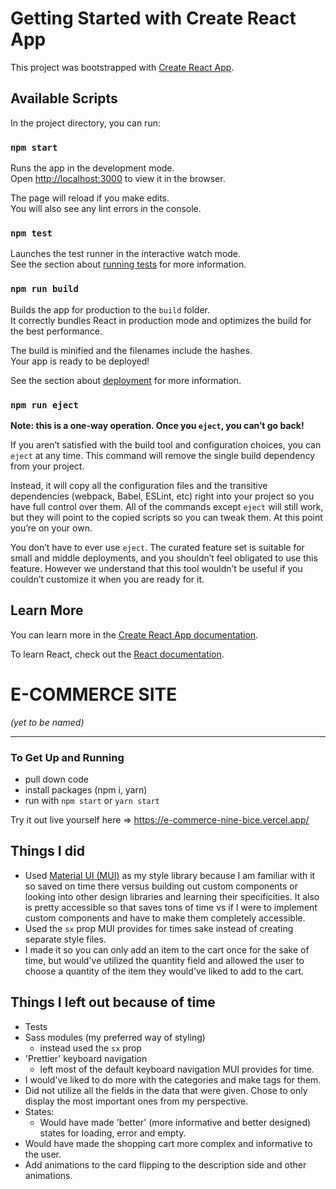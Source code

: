 # Getting Started with Create React App

This project was bootstrapped with [Create React App](https://github.com/facebook/create-react-app).

## Available Scripts

In the project directory, you can run:

### `npm start`

Runs the app in the development mode.\
Open [http://localhost:3000](http://localhost:3000) to view it in the browser.

The page will reload if you make edits.\
You will also see any lint errors in the console.

### `npm test`

Launches the test runner in the interactive watch mode.\
See the section about [running tests](https://facebook.github.io/create-react-app/docs/running-tests) for more information.

### `npm run build`

Builds the app for production to the `build` folder.\
It correctly bundles React in production mode and optimizes the build for the best performance.

The build is minified and the filenames include the hashes.\
Your app is ready to be deployed!

See the section about [deployment](https://facebook.github.io/create-react-app/docs/deployment) for more information.

### `npm run eject`

**Note: this is a one-way operation. Once you `eject`, you can’t go back!**

If you aren’t satisfied with the build tool and configuration choices, you can `eject` at any time. This command will remove the single build dependency from your project.

Instead, it will copy all the configuration files and the transitive dependencies (webpack, Babel, ESLint, etc) right into your project so you have full control over them. All of the commands except `eject` will still work, but they will point to the copied scripts so you can tweak them. At this point you’re on your own.

You don’t have to ever use `eject`. The curated feature set is suitable for small and middle deployments, and you shouldn’t feel obligated to use this feature. However we understand that this tool wouldn’t be useful if you couldn’t customize it when you are ready for it.

## Learn More

You can learn more in the [Create React App documentation](https://facebook.github.io/create-react-app/docs/getting-started).

To learn React, check out the [React documentation](https://reactjs.org/).





# E-COMMERCE SITE
_(yet to be named)_

--------------------------------------------------------------------------------------------------------------------------------------------------------
### To Get Up and Running
- pull down code
- install packages (npm i, yarn)
- run with `npm start` or `yarn start`


Try it out live yourself here => https://e-commerce-nine-bice.vercel.app/


## Things I did 

- Used [Material UI (MUI)](https://mui.com/) as my style library because I am familiar with it so saved on time there versus building out custom components or looking into other design libraries and learning their specificities. It also is pretty accessible so that saves tons of time vs if I were to implement custom components and have to make them completely accessible.
- Used the `sx` prop MUI provides for times sake instead of creating separate style files.
- I made it so you can only add an item to the cart once for the sake of time, but would've utilized the quantity field and allowed the user to choose a quantity of the item they would've liked to add to the cart.

## Things I left out because of time

- Tests
- Sass modules (my preferred way of styling)
  - instead used the `sx` prop
- 'Prettier' keyboard navigation
  - left most of the default keyboard navigation MUI provides for time.
- I would've liked to do more with the categories and make tags for them.
- Did not utilize all the fields in the data that were given. Chose to only display the most important ones from my perspective.
- States:
  - Would have made 'better' (more informative and better designed) states for loading, error and empty.
- Would have made the shopping cart more complex and informative to the user.
- Add animations to the card flipping to the description side and other animations.







